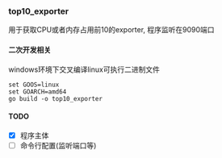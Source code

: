 ### top10_exporter
用于获取CPU或者内存占用前10的exporter, 程序监听在9090端口


#### 二次开发相关

windows环境下交叉编译linux可执行二进制文件
```
set GOOS=linux
set GOARCH=amd64
go build -o top10_exporter
```

#### TODO
- [x] 程序主体
- [ ] 命令行配置(监听端口等)
